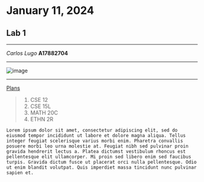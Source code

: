 # January 11, 2024
## Lab 1
---
*Carlos Lugo*
**A17882704**

---
![image](https://github.com/c2lugo/cse15l-lab-reports/assets/156368539/4c0d66a6-47b3-40ec-b420-a63be63f7463)

---
[Plans](https://plans.ucsd.edu/)

> 1. CSE 12
> 2. CSE 15L
> 3. MATH 20C
> 4. ETHN 2R
```
Lorem ipsum dolor sit amet, consectetur adipiscing elit, sed do eiusmod tempor incididunt ut labore et dolore magna aliqua. Tellus integer feugiat scelerisque varius morbi enim. Pharetra convallis posuere morbi leo urna molestie at. Feugiat nibh sed pulvinar proin gravida hendrerit lectus a. Platea dictumst vestibulum rhoncus est pellentesque elit ullamcorper. Mi proin sed libero enim sed faucibus turpis. Gravida dictum fusce ut placerat orci nulla pellentesque. Odio ut enim blandit volutpat. Quis imperdiet massa tincidunt nunc pulvinar sapien et.
```
